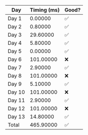 | Day    | Timing (ms) | Good? |
|--------|-------------|-------|
| Day 1  | 0.00000     |✅     |
| Day 2  | 0.80000     |✅     |
| Day 3  | 29.60000    |✅     |
| Day 4  | 5.80000     |✅     |
| Day 5  | 0.00000     |✅     |
| Day 6  | 101.00000   |❌     |
| Day 7  | 2.90000     |✅     |
| Day 8  | 101.00000   |❌     |
| Day 9  | 5.10000     |✅     |
| Day 10 | 101.00000   |❌     |
| Day 11 | 2.90000     |✅     |
| Day 12 | 101.00000   |❌     |
| Day 13 | 14.80000    |✅     |
| Total  | 465.90000   |✅     |
